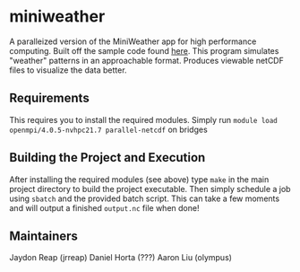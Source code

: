 # miniweather
A paralleized version of the MiniWeather app for high performance computing. Built off the sample code found [here](https://github.com/mrnorman/miniWeather).
This program simulates "weather" patterns in an approachable format. Produces viewable netCDF files to visualize the data better.

## Requirements
This requires you to install the required modules. Simply run `module load openmpi/4.0.5-nvhpc21.7 parallel-netcdf`
on bridges

## Building the Project and Execution
After installing the required modules (see above) type `make` in the main project directory to build the project executable. 
Then simply schedule a job using `sbatch` and the provided batch script. This can take a few moments and will output a finished `output.nc` file when done!

## Maintainers
Jaydon Reap (jrreap)
Daniel Horta (???)
Aaron Liu (olympus)
